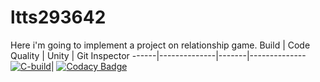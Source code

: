 # ltts293642
Here i'm going to implement a project on relationship game.
Build | Code Quality | Unity | Git Inspector
------|--------------|-------|--------------
[![C-build](https://github.com/Akhildodda451/ltts293642/actions/workflows/c-build.yml/badge.svg)](https://github.com/Akhildodda451/ltts293642/actions/workflows/c-build.yml)| [![Codacy Badge](https://app.codacy.com/project/badge/Grade/9d5d5006d8c04e06b4973c5d7a052e85)](https://www.codacy.com/gh/Akhildodda451/ltts293642/dashboard?utm_source=github.com&amp;utm_medium=referral&amp;utm_content=Akhildodda451/ltts293642&amp;utm_campaign=Badge_Grade)
